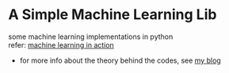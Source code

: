 # A Simple Machine Learning Lib
some machine learning implementations in python  
refer: [machine learning in action](http://www.amazon.com/Machine-Learning-Action-Peter-Harrington/dp/1617290181/ref=sr_1_1?s=books&ie=UTF8&qid=1463470227&sr=1-1&keywords=machine+learning+in+action)

 - for more info about the theory behind the codes, see [my blog](http://xxuan.me/categories/book-notes/)
